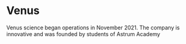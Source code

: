 # Venus
 Venus science began operations in November 2021. The company is innovative and was founded by students of Astrum Academy
